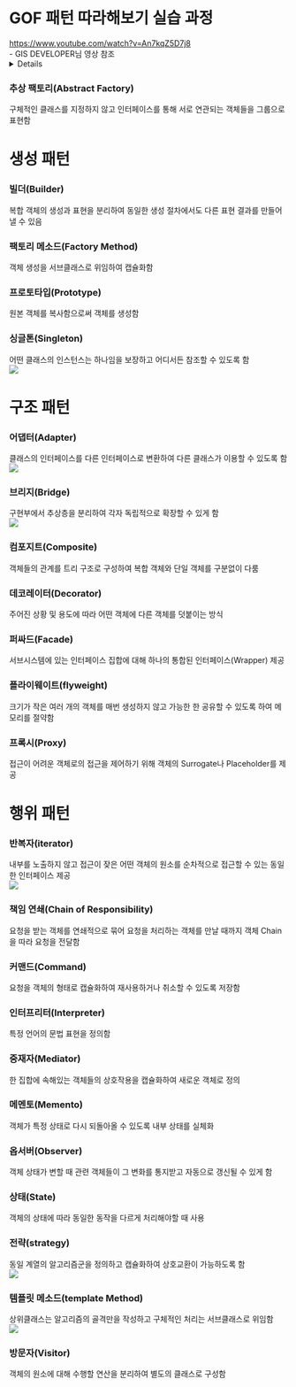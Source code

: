# GOF 패턴 따라해보기 실습 과정
<u>
<a>https://www.youtube.com/watch?v=An7kqZ5D7j8</a>
</u><br>
- GIS DEVELOPER님 영상 참조 
<details>
개발환경 : Intellij, JDK 11 <br>
<ol>
<h4>목차</h4>
<li>iterator</li>
<li>strategy</li>
<li>Singleton</li>
<li>Bridge</li>
<li>template</li>
<li>Adapter</li>
<li>flyweight</li>
<li>Composite</li>
<li>Factory Method</li>
<li>Observer</li>
<li>Mediator</li>
<li>Memento</li>
<li>Proxy</li>
<li>Decorator</li>
<li>Chain of Responsibility</li>
<li>Prototype</li>
<li>Facade</li>
<li>Builder</li>
<li>Command</li>
<li>Abstract Factory</li>
<li>State</li>
<li>Interpreter</li>
<li>Visitor</li>
</ol>
</details>


### 추상 팩토리(Abstract Factory)
<summary>구체적인 클래스를 지정하지 않고 인터페이스를 통해 서로 연관되는 객체들을 그룹으로 표현함</summary>

# 생성 패턴
### 빌더(Builder)
<summary>복합 객체의 생성과 표현을 분리하여 동일한 생성 절차에서도 다른 표현 결과를 만들어낼 수 있음</summary>

### 팩토리 메소드(Factory Method)
<summary>객체 생성을 서브클래스로 위임하여 캡슐화함</summary>

### 프로토타입(Prototype)
<summary>원본 객체를 복사함으로써 객체를 생성함</summary>

### 싱글톤(Singleton)
<summary>어떤 클래스의 인스턴스는 하나임을 보장하고 어디서든 참조할 수 있도록 함
</summary>
<img src ="singleton.png"/>

# 구조 패턴
### 어댑터(Adapter)
<summary>클래스의 인터페이스를 다른 인터페이스로 변환하여 다른 클래스가 이용할 수 있도록 함
</summary>
<img src="adapter.png"/>

### 브리지(Bridge)
<summary>구현부에서 추상층을 분리하여 각자 독립적으로 확장할 수 있게 함
</summary>
<img src="bridge.png"/>

### 컴포지트(Composite)
<summary>객체들의 관계를 트리 구조로 구성하여 복합 객체와 단일 객체를 구분없이 다룸
</summary>

### 데코레이터(Decorator)
<summary>주어진 상황 및 용도에 따라 어떤 객체에 다른 객체를 덧붙이는 방식
</summary>

### 퍼싸드(Facade)
<summary>서브시스템에 있는 인터페이스 집합에 대해 하나의 통합된 인터페이스(Wrapper) 제공
</summary>

### 플라이웨이트(flyweight)
<summary>크기가 작은 여러 개의 객체를 매번 생성하지 않고 가능한 한 공유할 수 있도록 하여 메모리를 절약함
</summary>

### 프록시(Proxy)
<summary>접근이 어려운 객체로의 접근을 제어하기 위해 객체의 Surrogate나 Placeholder를 제공
</summary>

# 행위 패턴
### 반복자(iterator)
<summary>내부를 노출하지 않고 접근이 잦은 어떤 객체의 원소를 순차적으로 접근할 수 있는 동일한 인터페이스 제공</summary>
<img src="iterator.png">

### 책임 연쇄(Chain of Responsibility)
<summary>요청을 받는 객체를 연쇄적으로 묶어 요청을 처리하는 객체를 만날 때까지 객체 Chain을 따라 요청을 전달함
</summary>

### 커맨드(Command)
<summary>요청을 객체의 형태로 캡슐화하여 재사용하거나 취소할 수 있도록 저장함
</summary>

### 인터프리터(Interpreter)
<summary>특정 언어의 문법 표현을 정의함
</summary>

### 중재자(Mediator)
<summary>한 집합에 속해있는 객체들의 상호작용을 캡슐화하여 새로운 객체로 정의
</summary>

### 메멘토(Memento)
<summary>객체가 특정 상태로 다시 되돌아올 수 있도록 내부 상태를 실체화
</summary>

### 옵서버(Observer)
<summary>객체 상태가 변할 때 관련 객체들이 그 변화를 통지받고 자동으로 갱신될 수 있게 함
</summary>

### 상태(State)
<summary>객체의 상태에 따라 동일한 동작을 다르게 처리해야할 때 사용
</summary>

### 전략(strategy)
<summary>동일 계열의 알고리즘군을 정의하고 캡슐화하여 상호교환이 가능하도록 함
</summary>
<img src="strategy.png">

### 템플릿 메소드(template Method)
<summary>상위클래스는 알고리즘의 골격만을 작성하고 구체적인 처리는 서브클래스로 위임함
</summary>
<img src="template.png">

### 방문자(Visitor)
<summary>객체의 원소에 대해 수행할 연산을 분리하여 별도의 클래스로 구성함
</summary>


